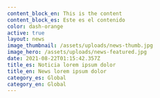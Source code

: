 ```yaml
---
content_block_en: This is the content
content_block_es: Este es el contenido
color: dash-orange
active: true
layout: news
image_thumbnail: /assets/uploads/news-thumb.jpg
image_hero: /assets/uploads/news-featured.jpg
date: 2021-08-22T01:15:42.357Z
title_es: Noticia lorem ipsum dolor
title_en: News lorem ipsum dolor
category_es: Global
category_en: Global
---
```

